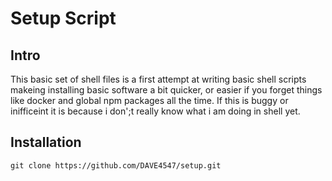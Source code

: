 # **Setup Script**

## Intro

This basic set of shell files is a first attempt at writing basic shell scripts makeing installing basic software a bit quicker, or easier if you forget things like docker and global npm packages all the time. If this is buggy or inifficeint it is because i don';t really know what i am doing in shell yet.

## Installation

`git clone https://github.com/DAVE4547/setup.git`
